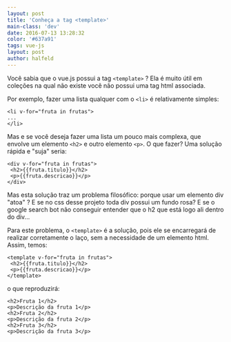 ```yaml
---
layout: post
title: 'Conheça a tag <template>'
main-class: 'dev'
date: 2016-07-13 13:28:32 
color: '#637a91'
tags: vue-js
layout: post
author: halfeld
---
```


Você sabia que o vue.js possui a tag `<template>` ? Ela é muito útil em coleções na qual não existe você não possui uma tag html associada. 

Por exemplo, fazer uma lista qualquer com o `<li>` é relativamente simples:

```
<li v-for="fruta in frutas">
...
</li>
```

Mas e se você deseja fazer uma lista um pouco mais complexa, que envolve um elemento `<h2>` e outro elemento `<p>`. O que fazer? Uma solução rápida e "suja" seria:

```
<div v-for="fruta in frutas">
 <h2>{{fruta.titulo}}</h2>
 <p>{{fruta.descricao}}</p>
</div>
```

Mas esta solução traz um problema filosófico: porque usar um elemento div "atoa" ? E se no css desse projeto toda div possui um fundo rosa? E se o google search bot não conseguir entender que o h2 que está logo ali dentro do div... 

Para este problema, o `<template>` é a solução, pois ele se encarregará de realizar corretamente o laço, sem a necessidade de um elemento html. Assim, temos:

```
<template v-for="fruta in frutas">
 <h2>{{fruta.titulo}}</h2>
 <p>{{fruta.descricao}}</p>
</template>
```

o que reproduzirá:

```
<h2>Fruta 1</h2>
<p>Descrição da fruta 1</p>
<h2>Fruta 2</h2>
<p>Descrição da fruta 2</p>
<h2>Fruta 3</h2>
<p>Descrição da fruta 3</p>
```

